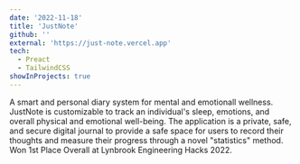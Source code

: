 ```yaml
---
date: '2022-11-18'
title: 'JustNote'
github: ''
external: 'https://just-note.vercel.app'
tech:
  - Preact
  - TailwindCSS
showInProjects: true
---
```


A smart and personal diary system for mental and emotionall wellness. 
JustNote is customizable to track an individual's sleep, emotions, and 
overall physical and emotional well-being. The application is a private, 
safe, and secure digital journal to provide a safe space for users
to record their thoughts and measure their progress through a novel
"statistics" method. Won 1st Place Overall at Lynbrook Engineering Hacks 2022. 
